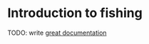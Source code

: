 # Introduction to fishing

TODO: write [great documentation](http://jacobian.org/writing/what-to-write/)
